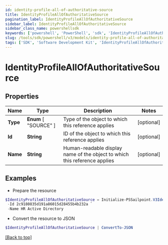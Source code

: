 ```yaml
---
id: identity-profile-all-of-authoritative-source
title: IdentityProfileAllOfAuthoritativeSource
pagination_label: IdentityProfileAllOfAuthoritativeSource
sidebar_label: IdentityProfileAllOfAuthoritativeSource
sidebar_class_name: powershellsdk
keywords: ['powershell', 'PowerShell', 'sdk', 'IdentityProfileAllOfAuthoritativeSource', 'IdentityProfileAllOfAuthoritativeSource'] 
slug: /tools/sdk/powershell/v3/models/identity-profile-all-of-authoritative-source
tags: ['SDK', 'Software Development Kit', 'IdentityProfileAllOfAuthoritativeSource', 'IdentityProfileAllOfAuthoritativeSource']
---
```



# IdentityProfileAllOfAuthoritativeSource

## Properties

Name | Type | Description | Notes
------------ | ------------- | ------------- | -------------
**Type** |  **Enum** [  "SOURCE" ] | Type of the object to which this reference applies | [optional] 
**Id** | **String** | ID of the object to which this reference applies | [optional] 
**Name** | **String** | Human-readable display name of the object to which this reference applies | [optional] 

## Examples

- Prepare the resource
```powershell
$IdentityProfileAllOfAuthoritativeSource = Initialize-PSSailpoint.V3IdentityProfileAllOfAuthoritativeSource  -Type SOURCE `
 -Id 2c9180835d191a86015d28455b4b232a `
 -Name HR Active Directory
```

- Convert the resource to JSON
```powershell
$IdentityProfileAllOfAuthoritativeSource | ConvertTo-JSON
```


[[Back to top]](#) 

